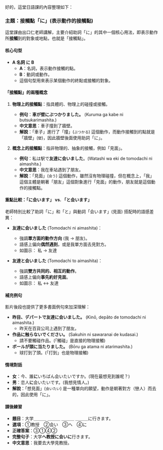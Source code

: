 </br>
好的，這堂日語課的內容整理如下：

### **主題：接觸點「に」(表示動作的接觸點)**

這堂課由出口仁老師講解，主要介紹助詞「に」的其中一個核心用法，即表示動作所**接觸**到的對象或地點，也就是「接觸點」。

#### **核心句型**

*   **A 名詞 に B**
    *   **A**：名詞，表示動作接觸的點。
    *   **B**：動詞或動作。
    *   這個句型用來表示某個動作的終點或接觸的對象。

#### **「接觸點」的兩種概念**

1.  **物理上的接觸點**：指具體的、物理上的碰撞或接觸。
    *   **例句**：**車が壁にぶつかりました。** (Kuruma ga kabe ni butsukarimashita.)
    *   **中文意思**：車子撞到了牆壁。
    *   **解說**：「車子」進行了「撞」(`ぶつかる`) 這個動作，而動作接觸到的點就是「牆壁」(`壁`)，因此牆壁後面使用助詞「に」。

2.  **概念上的接觸點**：指非物理的、抽象的接觸，例如「見面」。
    *   **例句**：私は駅で**友達に会いました**。(Watashi wa eki de tomodachi ni aimashita.)
    *   **中文意思**：我在車站遇到了朋友。
    *   **解說**：「見面」(`会う`) 這個動作，雖然沒有物理碰撞，但在概念上，「我」這個主體是朝著「朋友」這個對象進行「見面」的動作，朋友就是這個動作的接觸點。

#### **重點比較：「に会います」 vs. 「と会います」**

老師特別比較了助詞「に」和「と」與動詞「会います」(見面) 搭配時的語感差異：

*   **友達に会いました** (Tomodachi ni aimashita)：
    *   強調**單方面的動作方向** (我 → 朋友)。
    *   語感上偏向**偶然遇到**，或是我單方面去見對方。
    *   如圖示： 私 → 友達

*   **友達と会いました** (Tomodachi to aimashita)：
    *   強調**雙方共同的、相互的動作**。
    *   語感上偏向**事先約好見面**。
    *   如圖示： 私 ↔ 友達

#### **補充例句**
影片後段也提供了更多書面例句來加深理解：
*   **昨目、デパートで友達に会いました。** (Kinō, depāto de tomodachi ni aimashita.)
    *   昨天在百貨公司上遇到了朋友。
*   **作品に触らないでください。** (Sakuhin ni sawaranai de kudasai.)
    *   請不要觸碰作品。(「觸碰」是直接的物理接觸)
*   **ボールが頭に当たりました。** (Bōru ga atama ni atarimashita.)
    *   球打到了頭。(「打到」也是物理接觸)

#### **情境對話**

*   **女**：今、誰**に**いちばん会いたいですか。(現在最想見到誰呢？)
*   **男**：恋人**に**会いたいです。(我想見情人。)
*   **解說**：「想見面」(`会いたい`) 是一種單向的願望，動作是朝著對方（戀人）而去的，因此使用「に」。

#### **課後練習**

*   **題目**：大学＿＿＿ ＿＿＿ ＿＿＿ ＿＿＿に行きます。
*   **選項**：①教授　②会い　③へ　④に
*   **正確答案**：③①④②
*   **完整句子**：大学**へ教授に会いに**行きます。
*   **中文意思**：我要去大學見教授。    
</br>
